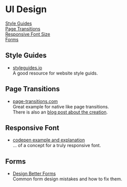 # UI Design

[Style Guides](#style-guids)\
[Page Transitions](#page-transitions)\
[Responsive Font Size](#responsive-font-size)\
[Forms](#forms)

## Style Guides <a name="style-guids"></a>

- [styleguides.io](http://styleguides.io/)\
  A good resource for website style guids.

## Page Transitions <a name="page-transitions"></a>

- [page-transitions.com](https://page-transitions.com)\
  Great example for native like page transitions.\
  There is also an [blog post about the creation](https://css-tricks.com/native-like-animations-for-page-transitions-on-the-web/).

## Responsive Font <a name="responsive-font"></a>

- [codepen example and explanation](https://codepen.io/MadeByMike/pen/YPJJYv)\
  ... of a concept for a truly responsive font.

## Forms <a name="forms"></a>

- [Design Better Forms](https://uxdesign.cc/design-better-forms-96fadca0f49c)\
  Common form design mistakes and how to fix them.
